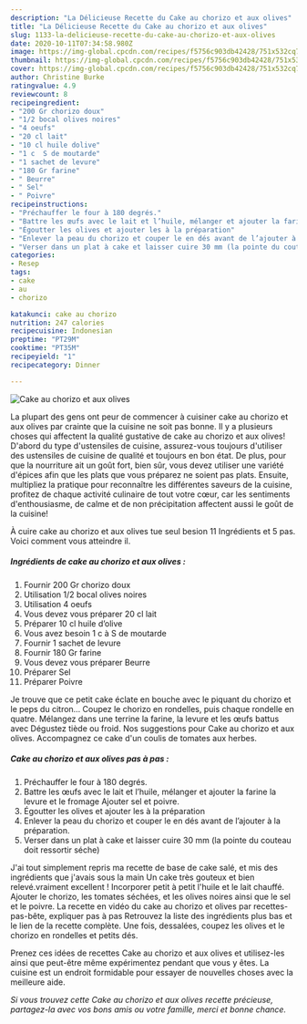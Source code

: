 ```yaml
---
description: "La Délicieuse Recette du Cake au chorizo et aux olives"
title: "La Délicieuse Recette du Cake au chorizo et aux olives"
slug: 1133-la-delicieuse-recette-du-cake-au-chorizo-et-aux-olives
date: 2020-10-11T07:34:58.980Z
image: https://img-global.cpcdn.com/recipes/f5756c903db42428/751x532cq70/cake-au-chorizo-et-aux-olives-photo-principale-de-la-recette.jpg
thumbnail: https://img-global.cpcdn.com/recipes/f5756c903db42428/751x532cq70/cake-au-chorizo-et-aux-olives-photo-principale-de-la-recette.jpg
cover: https://img-global.cpcdn.com/recipes/f5756c903db42428/751x532cq70/cake-au-chorizo-et-aux-olives-photo-principale-de-la-recette.jpg
author: Christine Burke
ratingvalue: 4.9
reviewcount: 8
recipeingredient:
- "200 Gr chorizo doux"
- "1/2 bocal olives noires"
- "4 oeufs"
- "20 cl lait"
- "10 cl huile dolive"
- "1 c  S de moutarde"
- "1 sachet de levure"
- "180 Gr farine"
- " Beurre"
- " Sel"
- " Poivre"
recipeinstructions:
- "Préchauffer le four à 180 degrés."
- "Battre les œufs avec le lait et l’huile, mélanger et ajouter la farine la levure et le fromage Ajouter sel et poivre."
- "Égoutter les olives et ajouter les à la préparation"
- "Enlever la peau du chorizo et couper le en dés avant de l’ajouter à la préparation."
- "Verser dans un plat à cake et laisser cuire 30 mm (la pointe du couteau doit ressortir séche)"
categories:
- Resep
tags:
- cake
- au
- chorizo

katakunci: cake au chorizo 
nutrition: 247 calories
recipecuisine: Indonesian
preptime: "PT29M"
cooktime: "PT35M"
recipeyield: "1"
recipecategory: Dinner

---
```



![Cake au chorizo et aux olives](https://img-global.cpcdn.com/recipes/f5756c903db42428/751x532cq70/cake-au-chorizo-et-aux-olives-photo-principale-de-la-recette.jpg)

La plupart des gens ont peur de commencer à cuisiner cake au chorizo et aux olives par crainte que la cuisine ne soit pas bonne. Il y a plusieurs choses qui affectent la qualité gustative de cake au chorizo et aux olives! D'abord du type d'ustensiles de cuisine, assurez-vous toujours d'utiliser des ustensiles de cuisine de qualité et toujours en bon état. De plus, pour que la nourriture ait un goût fort, bien sûr, vous devez utiliser une variété d'épices afin que les plats que vous préparez ne soient pas plats. Ensuite, multipliez la pratique pour reconnaître les différentes saveurs de la cuisine, profitez de chaque activité culinaire de tout votre cœur, car les sentiments d'enthousiasme, de calme et de non précipitation affectent aussi le goût de la cuisine!

<!--inarticleads1-->

À cuire cake au chorizo et aux olives tue seul besion 11 Ingrédients et 5 pas. Voici comment vous atteindre il.

##### Ingrédients de cake au chorizo et aux olives :

1. Fournir 200 Gr chorizo doux
1. Utilisation 1/2 bocal olives noires
1. Utilisation 4 oeufs
1. Vous devez vous préparer 20 cl lait
1. Préparer 10 cl huile d’olive
1. Vous avez besoin 1 c à S de moutarde
1. Fournir 1 sachet de levure
1. Fournir 180 Gr farine
1. Vous devez vous préparer  Beurre
1. Préparer  Sel
1. Préparer  Poivre


Je trouve que ce petit cake éclate en bouche avec le piquant du chorizo et le peps du citron… Coupez le chorizo en rondelles, puis chaque rondelle en quatre. Mélangez dans une terrine la farine, la levure et les œufs battus avec Dégustez tiède ou froid. Nos suggestions pour Cake au chorizo et aux olives. Accompagnez ce cake d&#39;un coulis de tomates aux herbes. 

<!--inarticleads2-->

##### Cake au chorizo et aux olives pas à pas :

1. Préchauffer le four à 180 degrés.
1. Battre les œufs avec le lait et l’huile, mélanger et ajouter la farine la levure et le fromage Ajouter sel et poivre.
1. Égoutter les olives et ajouter les à la préparation
1. Enlever la peau du chorizo et couper le en dés avant de l’ajouter à la préparation.
1. Verser dans un plat à cake et laisser cuire 30 mm (la pointe du couteau doit ressortir séche)


J&#39;ai tout simplement repris ma recette de base de cake salé, et mis des ingrédients que j&#39;avais sous la main Un cake très gouteux et bien relevé.vraiment excellent ! Incorporer petit à petit l&#39;huile et le lait chauffé. Ajouter le chorizo, les tomates séchées, et les olives noires ainsi que le sel et le poivre. La recette en vidéo du cake au chorizo et olives par recettes-pas-bête, expliquer pas à pas Retrouvez la liste des ingrédients plus bas et le lien de la recette complète. Une fois, dessalées, coupez les olives et le chorizo en rondelles et petits dés. 

<!--inarticleads1-->

<p>
Prenez ces idées de recettes Cake au chorizo et aux olives et utilisez-les ainsi que peut-être même expérimentez pendant que vous y êtes. La cuisine est un endroit formidable pour essayer de nouvelles choses avec la meilleure aide.
</p>

<p>
<i>Si vous trouvez cette Cake au chorizo et aux olives recette précieuse, partagez-la avec vos bons amis ou votre famille, merci et bonne chance.</i>
</p>
